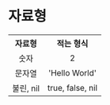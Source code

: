 # 자료형

<table style="margin:auto; width: 100%">
<tr>
<th>
자료형
</th>
<th>
적는 형식
</th>
</tr>
<tr>
<td style="text-align: center; padding: auto">
숫자
</td >
<td style="text-align: center; padding: auto">
2
</td>
</tr>
<tr>
<td style="text-align: center; padding: auto">
문자열
</td>
<td style="text-align: center; padding: auto">
'Hello World'
</td>
</tr>
<tr>
<td>
불린, nil
</td>
<td>
true, false, nil
</td>
</tr>
</table>
